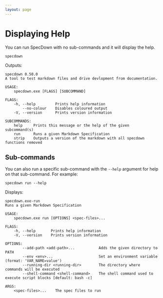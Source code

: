 ```yaml
---
layout: page
---
```


# Displaying Help

You can run SpecDown with no sub-commands and it will display the help.

``` shell
specdown
```

Outputs:

    specdown 0.50.0
    A tool to test markdown files and drive devlopment from documentation.
    
    USAGE:
        specdown.exe [FLAGS] [SUBCOMMAND]
    
    FLAGS:
        -h, --help         Prints help information
            --no-colour    Disables coloured output
        -V, --version      Prints version information
    
    SUBCOMMANDS:
        help     Prints this message or the help of the given subcommand(s)
        run      Runs a given Markdown Specification
        strip    Outputs a version of the markdown with all specdown functions removed

## Sub-commands

You can also run a specific sub-command with the `--help` argument for help on that sub-command.
For example:

``` shell
specdown run --help
```

Displays:

    specdown.exe-run 
    Runs a given Markdown Specification
    
    USAGE:
        specdown.exe run [OPTIONS] <spec-files>...
    
    FLAGS:
        -h, --help       Prints help information
        -V, --version    Prints version information
    
    OPTIONS:
            --add-path <add-path>...           Adds the given directory to PATH
            --env <env>...                     Set an environment variable (format: 'VAR_NAME=value')
            --running-dir <running-dir>        The directory where commands will be executed
            --shell-command <shell-command>    The shell command used to execute script blocks [default: bash -c]
    
    ARGS:
        <spec-files>...    The spec files to run

